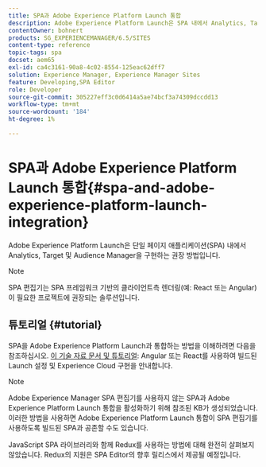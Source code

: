 ```yaml
---
title: SPA과 Adobe Experience Platform Launch 통합
description: Adobe Experience Platform Launch은 SPA 내에서 Analytics, Target 및 Audience Manager을 구현하는 권장 방법입니다.
contentOwner: bohnert
products: SG_EXPERIENCEMANAGER/6.5/SITES
content-type: reference
topic-tags: spa
docset: aem65
exl-id: ca4c3161-90a8-4c02-8554-125eac62dff7
solution: Experience Manager, Experience Manager Sites
feature: Developing,SPA Editor
role: Developer
source-git-commit: 305227eff3c0d6414a5ae74bcf3a74309dccdd13
workflow-type: tm+mt
source-wordcount: '184'
ht-degree: 1%

---
```


# SPA과 Adobe Experience Platform Launch 통합{#spa-and-adobe-experience-platform-launch-integration}

Adobe Experience Platform Launch은 단일 페이지 애플리케이션(SPA) 내에서 Analytics, Target 및 Audience Manager을 구현하는 권장 방법입니다.

>[!NOTE]
>
>SPA 편집기는 SPA 프레임워크 기반의 클라이언트측 렌더링(예: React 또는 Angular)이 필요한 프로젝트에 권장되는 솔루션입니다.

## 튜토리얼 {#tutorial}

SPA을 Adobe Experience Platform Launch과 통합하는 방법을 이해하려면 다음을 참조하십시오. [이 기술 자료 문서 및 튜토리얼](https://experienceleague.adobe.com/docs/experience-manager-learn/sites/spa-editor/spa-editor-framework-feature-video-use.html?lang=ko-KR): Angular 또는 React를 사용하여 빌드된 Launch 설정 및 Experience Cloud 구현을 안내합니다.

>[!NOTE]
>
>Adobe Experience Manager SPA 편집기를 사용하지 않는 SPA과 Adobe Experience Platform Launch 통합을 활성화하기 위해 참조된 KB가 생성되었습니다. 이러한 방법을 사용하면 Adobe Experience Platform Launch 통합이 SPA 편집기를 사용하도록 빌드된 SPA과 공존할 수도 있습니다.
>
>JavaScript SPA 라이브러리와 함께 Redux를 사용하는 방법에 대해 완전히 살펴보지 않았습니다. Redux의 지원은 SPA Editor의 향후 릴리스에서 제공될 예정입니다.
